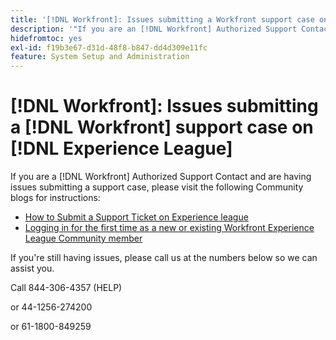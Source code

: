 ```yaml
---
title: '[!DNL Workfront]: Issues submitting a Workfront support case on Experience League'
description: '"If you are an [!DNL Workfront] Authorized Support Contact and are having issues submitting a support case, please call us at the numbers below so we can assist you.'
hidefromtoc: yes
exl-id: f19b3e67-d31d-48f8-b847-dd4d309e11fc
feature: System Setup and Administration
---
```

# [!DNL Workfront]: Issues submitting a [!DNL Workfront] support case on [!DNL Experience League]

If you are a [!DNL Workfront] Authorized Support Contact and are having issues submitting a support case, please visit the following Community blogs for instructions:

* [How to Submit a Support Ticket on Experience league](https://experienceleaguecommunities.adobe.com/t5/workfront-blogs/how-to-submit-a-support-ticket-on-experience-league/ba-p/461737)
* [Logging in for the first time as a new or existing Workfront Experience League Community member](https://experienceleaguecommunities.adobe.com/t5/workfront-blogs/logging-in-for-the-first-time-as-a-new-or-existing-workfront/ba-p/461472)

If you're still having issues, please call us at the numbers below so we can assist you.

Call 844-306-4357 (HELP)

or 44-1256-274200

or 61-1800-849259
